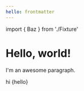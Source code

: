 ```yaml
---
hello: frontmatter
---
```


import { Baz   } from './Fixture'

Hello, world!
=============

I'm an awesome paragraph.

<Foo bg='red'>
  <Bar>hi</Bar>
    {hello}
</Foo>
